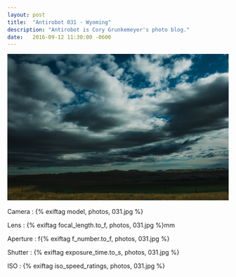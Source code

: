```yaml
---
layout: post
title:  "Antirobot 031 - Wyoming"
description: "Antirobot is Cory Grunkemeyer's photo blog."
date:   2016-09-12 11:30:00 -0600
---
```


![031 - Wyoming](/photos/031.jpg)

Camera
: {% exiftag model, photos, 031.jpg %}

Lens
: {% exiftag focal_length.to_f, photos, 031.jpg %}mm

Aperture
: f{% exiftag f_number.to_f, photos, 031.jpg %}

Shutter
: {% exiftag exposure_time.to_s, photos, 031.jpg %}

ISO
: {% exiftag iso_speed_ratings, photos, 031.jpg %}
